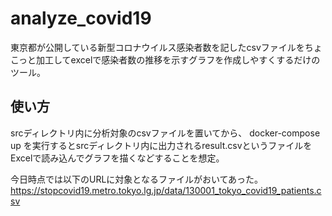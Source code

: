 # analyze_covid19

東京都が公開している新型コロナウイルス感染者数を記したcsvファイルをちょこっと加工してexcelで感染者数の推移を示すグラフを作成しやすくするだけのツール。

## 使い方

srcディレクトリ内に分析対象のcsvファイルを置いてから、
docker-compose up
を実行するとsrcディレクトリ内に出力されるresult.csvというファイルをExcelで読み込んでグラフを描くなどすることを想定。

今日時点では以下のURLに対象となるファイルがおいてあった。
https://stopcovid19.metro.tokyo.lg.jp/data/130001_tokyo_covid19_patients.csv

